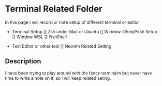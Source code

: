 # Terminal Related Folder 
In this page I will record or note setup of different terminal or editor
- Terminal Setup
[] Zsh under Mac or Ubuntu
[] Window-OhmyPosh Setup
[] Window WSL
[] FishShell

- Text Editor or other tool
[] Neovim Related Setting 

## Description
I have been trying to play around with the fancy terminalm but never have time to write a note on it, so i will keep related seting. 

